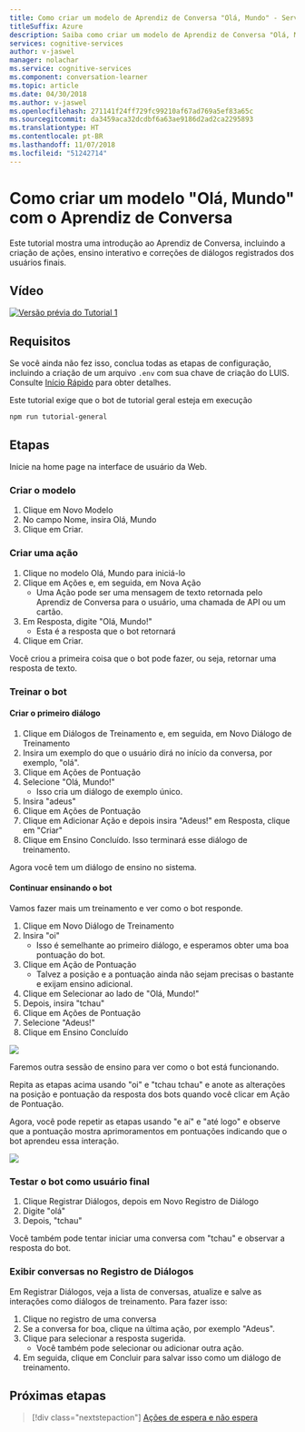 ```yaml
---
title: Como criar um modelo de Aprendiz de Conversa "Olá, Mundo" - Serviços Cognitivos da Microsoft | Microsoft Docs
titleSuffix: Azure
description: Saiba como criar um modelo de Aprendiz de Conversa "Olá, Mundo".
services: cognitive-services
author: v-jaswel
manager: nolachar
ms.service: cognitive-services
ms.component: conversation-learner
ms.topic: article
ms.date: 04/30/2018
ms.author: v-jaswel
ms.openlocfilehash: 271141f24ff729fc99210af67ad769a5ef83a65c
ms.sourcegitcommit: da3459aca32dcdbf6a63ae9186d2ad2ca2295893
ms.translationtype: HT
ms.contentlocale: pt-BR
ms.lasthandoff: 11/07/2018
ms.locfileid: "51242714"
---
```

# <a name="how-to-create-a-hello-world-model-with-conversation-learner"></a>Como criar um modelo "Olá, Mundo" com o Aprendiz de Conversa

Este tutorial mostra uma introdução ao Aprendiz de Conversa, incluindo a criação de ações, ensino interativo e correções de diálogos registrados dos usuários finais.

## <a name="video"></a>Vídeo

[![Versão prévia do Tutorial 1](https://aka.ms/cl-tutorial-01-preview)](https://aka.ms/blis-tutorial-01)


## <a name="requirements"></a>Requisitos
Se você ainda não fez isso, conclua todas as etapas de configuração, incluindo a criação de um arquivo `.env` com sua chave de criação do LUIS.  Consulte [Início Rápido](https://github.com/Microsoft/ConversationLearner-Samples) para obter detalhes.

Este tutorial exige que o bot de tutorial geral esteja em execução

    npm run tutorial-general

## <a name="steps"></a>Etapas

Inicie na home page na interface de usuário da Web.

### <a name="create-the-model"></a>Criar o modelo
1. Clique em Novo Modelo
2. No campo Nome, insira Olá, Mundo
3. Clique em Criar. 

### <a name="create-an-action"></a>Criar uma ação

1. Clique no modelo Olá, Mundo para iniciá-lo
2. Clique em Ações e, em seguida, em Nova Ação
    - Uma Ação pode ser uma mensagem de texto retornada pelo Aprendiz de Conversa para o usuário, uma chamada de API ou um cartão.
3. Em Resposta, digite "Olá, Mundo!"
    - Esta é a resposta que o bot retornará
4. Clique em Criar. 

Você criou a primeira coisa que o bot pode fazer, ou seja, retornar uma resposta de texto.

### <a name="train-the-bot"></a>Treinar o bot

#### <a name="create-the-first-dialog"></a>Criar o primeiro diálogo

1. Clique em Diálogos de Treinamento e, em seguida, em Novo Diálogo de Treinamento
2. Insira um exemplo do que o usuário dirá no início da conversa, por exemplo, "olá".
3. Clique em Ações de Pontuação
4. Selecione "Olá, Mundo!"
    - Isso cria um diálogo de exemplo único. 
2. Insira "adeus"
3. Clique em Ações de Pontuação
4. Clique em Adicionar Ação e depois insira "Adeus!" em Resposta, clique em "Criar"
5. Clique em Ensino Concluído. Isso terminará esse diálogo de treinamento.

Agora você tem um diálogo de ensino no sistema.

#### <a name="continue-teaching-the-bot"></a>Continuar ensinando o bot
Vamos fazer mais um treinamento e ver como o bot responde.

1. Clique em Novo Diálogo de Treinamento
2. Insira "oi"
    - Isso é semelhante ao primeiro diálogo, e esperamos obter uma boa pontuação do bot.
2. Clique em Ação de Pontuação
    - Talvez a posição e a pontuação ainda não sejam precisas o bastante e exijam ensino adicional.
3. Clique em Selecionar ao lado de "Olá, Mundo!"
4. Depois, insira "tchau"
5. Clique em Ações de Pontuação
6. Selecione "Adeus!"
7. Clique em Ensino Concluído

![](../media/tutorial1_actions.PNG)

Faremos outra sessão de ensino para ver como o bot está funcionando.

Repita as etapas acima usando "oi" e "tchau tchau" e anote as alterações na posição e pontuação da resposta dos bots quando você clicar em Ação de Pontuação.

Agora, você pode repetir as etapas usando "e aí" e "até logo" e observe que a pontuação mostra aprimoramentos em pontuações indicando que o bot aprendeu essa interação.

![](../media/tutorial1_dialogs.PNG)

### <a name="test-the-bot-as-an-end-user"></a>Testar o bot como usuário final

1. Clique Registrar Diálogos, depois em Novo Registro de Diálogo
2. Digite "olá"
3. Depois, "tchau"

Você também pode tentar iniciar uma conversa com "tchau" e observar a resposta do bot.

### <a name="view-conversations-in-the-log-dialogs"></a>Exibir conversas no Registro de Diálogos

Em Registrar Diálogos, veja a lista de conversas, atualize e salve as interações como diálogos de treinamento. Para fazer isso:

1. Clique no registro de uma conversa
2. Se a conversa for boa, clique na última ação, por exemplo "Adeus".
3. Clique para selecionar a resposta sugerida. 
    - Você também pode selecionar ou adicionar outra ação.
4. Em seguida, clique em Concluir para salvar isso como um diálogo de treinamento.

## <a name="next-steps"></a>Próximas etapas

> [!div class="nextstepaction"]
> [Ações de espera e não espera](./2-wait-vs-nonwait-actions.md)